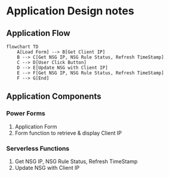 # Application Design notes

## Application Flow
```mermaid
flowchart TD
    A[Load Form] --> B[Get Client IP]
    B --> C[Get NSG IP, NSG Rule Status, Refresh TimeStamp]
    C --> D[User Click Button]
    D --> E[Update NSG with Client IP]
    E --> F[Get NSG IP, NSG Rule Status, Refresh TimeStamp]
    F --> G[End]
```
## Application Components
### Power Forms
1. Application Form
1. Form function to retrieve & display Client IP
### Serverless Functions
1. Get NSG IP, NSG Rule Status, Refresh TimeStamp
1. Update NSG with Client IP

